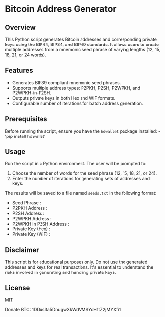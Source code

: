 # Bitcoin Address Generator

## Overview
This Python script generates Bitcoin addresses and corresponding private keys using the BIP44, BIP84, and BIP49 standards. It allows users to create multiple addresses from a mnemonic seed phrase of varying lengths (12, 15, 18, 21, or 24 words).

## Features
- Generates BIP39 compliant mnemonic seed phrases.
- Supports multiple address types: P2PKH, P2SH, P2WPKH, and P2WPKH-in-P2SH.
- Outputs private keys in both Hex and WIF formats.
- Configurable number of iterations for batch address generation.

## Prerequisites
Before running the script, ensure you have the `hdwallet` package installed:
    - 'pip install hdwallet'


## Usage
Run the script in a Python environment. The user will be prompted to:
1. Choose the number of words for the seed phrase (12, 15, 18, 21, or 24).
2. Enter the number of iterations for generating sets of addresses and keys.

The results will be saved to a file named `seeds.txt` in the following format:
   - Seed Phrase : <mnemonic>
   - P2PKH Address : <address>
   - P2SH Address : <address>
   - P2WPKH Address : <address>
   - P2WPKH in P2SH Address : <address>
   - Private Key (Hex) : <key>
   - Private Key (WIF) : <key>


## Disclaimer
This script is for educational purposes only. Do not use the generated addresses and keys for real transactions. It's essential to understand the risks involved in generating and handling private keys.

## License
[MIT](https://opensource.org/licenses/MIT)

Donate BTC: 1DDus3a5DnugwXkWdVMSYcH1tZ2jMYXfi1
